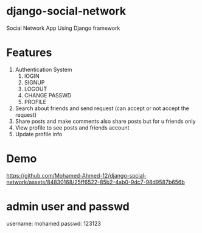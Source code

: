 # django-social-network
Social Network App Using Django framework

# Features
1. Authentication System
   1. lOGIN
   2. SIGNUP
   3. LOGOUT
   4. CHANGE PASSWD
   5. PROFILE
2. Search about friends and send request (can accept or not accept the request)
3. Share posts and make comments also share posts but for u friends only
4. View profile to see posts and friends account
5. Update profile info 

# Demo
https://github.com/Mohamed-Ahmed-12/django-social-network/assets/84830168/25ff6522-85b2-4ab0-9dc7-98d9587b656b


# admin user and passwd
username: mohamed
passwd: 123123
